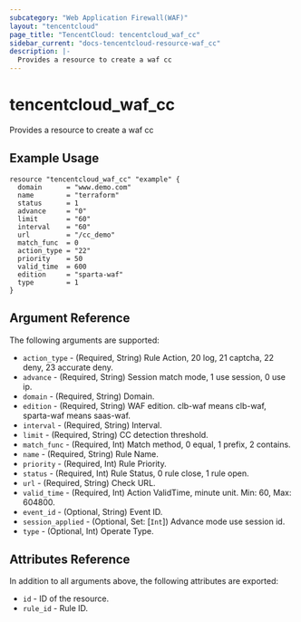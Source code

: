 ```yaml
---
subcategory: "Web Application Firewall(WAF)"
layout: "tencentcloud"
page_title: "TencentCloud: tencentcloud_waf_cc"
sidebar_current: "docs-tencentcloud-resource-waf_cc"
description: |-
  Provides a resource to create a waf cc
---
```


# tencentcloud_waf_cc

Provides a resource to create a waf cc

## Example Usage

```hcl
resource "tencentcloud_waf_cc" "example" {
  domain      = "www.demo.com"
  name        = "terraform"
  status      = 1
  advance     = "0"
  limit       = "60"
  interval    = "60"
  url         = "/cc_demo"
  match_func  = 0
  action_type = "22"
  priority    = 50
  valid_time  = 600
  edition     = "sparta-waf"
  type        = 1
}
```

## Argument Reference

The following arguments are supported:

* `action_type` - (Required, String) Rule Action, 20 log, 21 captcha, 22 deny, 23 accurate deny.
* `advance` - (Required, String) Session match mode, 1 use session, 0 use ip.
* `domain` - (Required, String) Domain.
* `edition` - (Required, String) WAF edition. clb-waf means clb-waf, sparta-waf means saas-waf.
* `interval` - (Required, String) Interval.
* `limit` - (Required, String) CC detection threshold.
* `match_func` - (Required, Int) Match method, 0 equal, 1 prefix, 2 contains.
* `name` - (Required, String) Rule Name.
* `priority` - (Required, Int) Rule Priority.
* `status` - (Required, Int) Rule Status, 0 rule close, 1 rule open.
* `url` - (Required, String) Check URL.
* `valid_time` - (Required, Int) Action ValidTime, minute unit. Min: 60, Max: 604800.
* `event_id` - (Optional, String) Event ID.
* `session_applied` - (Optional, Set: [`Int`]) Advance mode use session id.
* `type` - (Optional, Int) Operate Type.

## Attributes Reference

In addition to all arguments above, the following attributes are exported:

* `id` - ID of the resource.
* `rule_id` - Rule ID.


